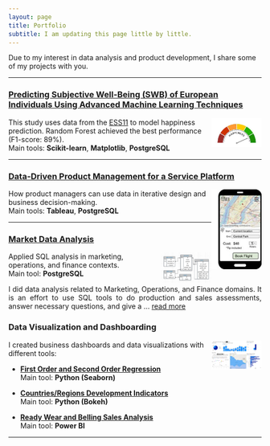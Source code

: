 ```yaml
---
layout: page
title: Portfolio
subtitle: I am updating this page little by little. 
---
```


Due to my interest in data analysis and product development, I share some of my projects with you.  

***

### [Predicting Subjective Well-Being (SWB) of European Individuals Using Advanced Machine Learning Techniques](https://mlarchitect.github.io/portfolio/thesis/)
<img alt="Subject well_being" src="/assets/portfolio/happiness.jpeg" align="right" width="100">

This study uses data from the [ESS11](https://ess.sikt.no/en/?tab=overview) to model happiness prediction. Random Forest achieved the best performance (F1-score: 89%).  
Main tools: **Scikit-learn**, **Matplotlib**, **PostgreSQL**

***

### [Data-Driven Product Management for a Service Platform](https://mlarchitect.github.io/portfolio/DataProductManagement_AirTaxiService/)
<img alt="Service Platform" src="/assets/portfolio/Air Taxi Service Plt.jpg" align="right" width="100">

How product managers can use data in iterative design and business decision-making.  
Main tools: **Tableau**, **PostgreSQL**

***

### [Market Data Analysis](https://mlarchitect.github.io/portfolio/Parch_Posey_DataAnalysis_PostgreSQL/)
<img alt="Market Analysis" src="/assets/portfolio/ERD.png" align="right" width="100">

Applied SQL analysis in marketing, operations, and finance contexts.  
Main tool: **PostgreSQL**

<p align='justify'>
I did data analysis related to Marketing, Operations, and Finance domains. It is an effort to use SQL tools to do production and sales assessments, answer necessary questions, and give a ...
<a href="https://mlarchitect.github.io/portfolio/Parch_Posey_DataAnalysis_PostgreSQL/">read more</a>
</p

***

### Data Visualization and Dashboarding
<img alt="Visualization" src="/assets/portfolio/ready_wear&belling_sales_pbi.jpg" align="right" width="100">

I created business dashboards and data visualizations with different tools:  

- [**First Order and Second Order Regression**](https://mlarchitect.github.io/portfolio/1st_2nd_ord_reg_py_seaborn/)  
  Main tool: **Python (Seaborn)**

- [**Countries/Regions Development Indicators**](https://mlarchitect.github.io/portfolio/country_reg_ind_py_bokeh/)  
  Main tool: **Python (Bokeh)**

- [**Ready Wear and Belling Sales Analysis**](https://mlarchitect.github.io/portfolio/ready_wear&belling_sales_pbi/)  
  Main tool: **Power BI**

***
